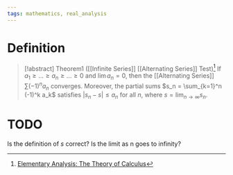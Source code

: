 ```yaml
---
tags: mathematics, real_analysis
---
```


# Definition

> [!abstract] Theorem1 ([[Infinite Series]] [[Alternating Series]] Test)[^1]
> If $a_1 \geq \dots \geq a_n \geq \dots \geq 0$ and $\lim a_n = 0$, then the [[Alternating Series]] $\sum (-1)^n a_n$ converges. Moreover, the partial sums $s_n = \sum_{k=1}^n (-1)^k a_k$ satisfies $|s_n - s| \leq a_n$ for all $n$, where $s = \lim_{n \rightarrow \infty} s_n$.

# TODO
Is the definition of $s$ correct? Is the limit as n goes to infinity?

[^1]: [Elementary Analysis: The Theory of Calculus](zotero://open-pdf/library/items/GUY2WR3V?page=120)